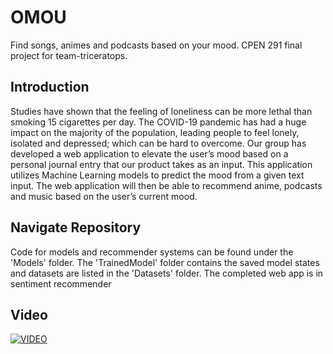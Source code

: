 # OMOU

Find songs, animes and podcasts based on your mood. CPEN 291 final project for team-triceratops.

## Introduction
Studies have shown that the feeling of loneliness can be more lethal than smoking 15 cigarettes per day. The COVID-19 pandemic has had a huge impact on the majority of the population, leading people to feel lonely, isolated and depressed; which can be hard to overcome. Our group has developed a web application to elevate the user’s mood based on a personal journal entry that our product takes as an input. This application utilizes Machine Learning models to predict the mood from a given text input. The web application will then be able to recommend anime, podcasts and music based on the user’s current mood.

## Navigate Repository
Code for models and recommender systems can be found under the 'Models' folder. The 'TrainedModel' folder contains the saved model states and datasets are listed in the 'Datasets' folder. The completed web app is in sentiment recommender

## Video

[![VIDEO](https://img.youtube.com/vi/ERyTHQRV0sE/0.jpg)](https://youtu.be/ERyTHQRV0sE)


